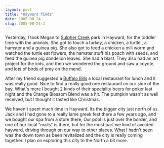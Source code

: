```yaml
---
layout: post
title: "Hayward finds"
date: 2005-08-24
slug: 2005-08-24-2
---
```


Yesterday, I took Megan to  [Sulpher Creek](http://www.hard.dst.ca.us/sc_programs.html)  park in Hayward, for the toddler time with the animals.  She got to touch a turkey, a chicken, a turtle , a hamster and a guinea pig.  She also got to feed a chicken a mill worm and watched the turtle eat flowers, the hamster stuff his poach with seeds, and feed the guinea pig dandelion leaves.  She had a blast. They also had an art project for the kids, and then we wondered the ground and saw a coyote, and lots of birds of prey on the mend.

After my friend suggested a  [Buffalo Bills](http://www.buffalobillsbrewery.com)  a local restaurant for lunch and it was really good.  Nice to find a really good one restaurant on our side of the bay.  What&apos;s more I bought 2  kinds of their speciality beers for poker last night and the Orange Blossom Blend was a hit.  The pumpkin wasn&apos;t as well received, but I thought it tasted like Christmas.

  We haven&apos;t spent much time in Hayward.  Its the bigger city just north of us.  Jack and I had gone to a really lame greek fest there a few years ago, and we bought our spa from a store there,  Our pool is just over the border, and one of our local &quot;malls&quot; is there, but for the most part we kind of avoided hayward, driving through on our way to other places.  What I hadn&apos;t seen was the down town as been revitalized and the city is really coming together.  I plan on exploring this city to the North a bit more.


